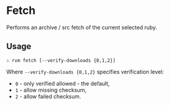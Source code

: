 # Fetch

Performs an archive / src fetch of the current selected ruby.

## Usage

    ∴ rvm fetch [--verify-downloads {0,1,2}]

Where `--verify-downloads {0,1,2}` specifies verification level:

- `0` - only verified allowed - the default,
- `1` - allow missing checksum,
- `2` - allow failed checksum.
